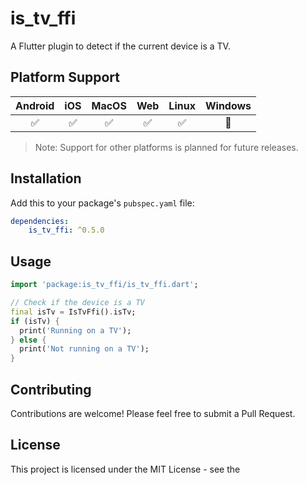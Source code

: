 # is_tv_ffi

A Flutter plugin to detect if the current device is a TV.

## Platform Support

| Android | iOS | MacOS | Web | Linux | Windows |
| :-----: | :-: | :---: | :-: | :---: | :-----: |
|   ✅    | ✅  |   ✅   | ✅  |  ✅   |   🚧    |

> Note: Support for other platforms is planned for future releases.

## Installation

Add this to your package's `pubspec.yaml` file:

```yaml
dependencies:
    is_tv_ffi: ^0.5.0
```

## Usage

```dart
import 'package:is_tv_ffi/is_tv_ffi.dart';

// Check if the device is a TV
final isTv = IsTvFfi().isTv;
if (isTv) {
  print('Running on a TV');
} else {
  print('Not running on a TV');
}
```

## Contributing

Contributions are welcome! Please feel free to submit a Pull Request.

## License

This project is licensed under the MIT License - see the
